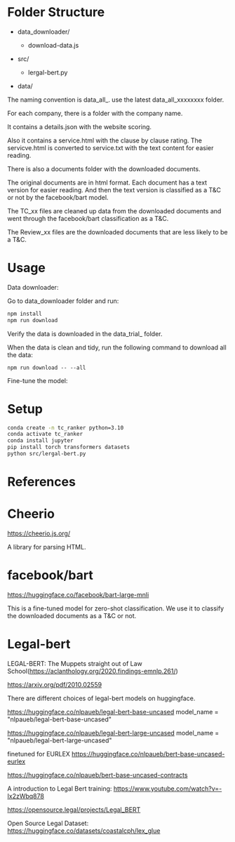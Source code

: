 
# Folder Structure

- data_downloader/
  - download-data.js
  
- src/
  - lergal-bert.py

- data/

The naming convention is data_all_<timestamp>. use the latest data_all_xxxxxxxx folder.

For each company, there is a folder with the company name.

It contains a details.json with the website scoring.

Also it contains a service.html with the clause by clause rating. The servicve.html is converted to service.txt with the text content for easier reading.

There is also a documents folder with the downloaded documents.

The original documents are in html format. Each document has a text version for easier reading. And then the text version is classified as a T&C or not by the facebook/bart model.

The TC_xx files are cleaned up data from the downloaded documents and went through the facebook/bart classification as a T&C.

The Review_xx files are the downloaded documents that are less likely to be a T&C.

# Usage

Data downloader:

Go to data_downloader folder and run:
```bash
npm install
npm run download
```
Verify the data is downloaded in the data_trial_<timestamp> folder.

When the data is clean and tidy, run the following command to download all the data:
```
npm run download -- --all
```

Fine-tune the model:

# Setup

```bash
conda create -n tc_ranker python=3.10
conda activate tc_ranker
conda install jupyter
pip install torch transformers datasets
python src/lergal-bert.py
```


# References


# Cheerio

https://cheerio.js.org/

A library for parsing HTML.

# facebook/bart

https://huggingface.co/facebook/bart-large-mnli

This is a fine-tuned model for zero-shot classification. We use it to classify the downloaded documents as a T&C or not.

# Legal-bert
LEGAL-BERT: The Muppets straight out of Law School(https://aclanthology.org/2020.findings-emnlp.261/)

https://arxiv.org/pdf/2010.02559


There are different choices of legal-bert models on huggingface.

https://huggingface.co/nlpaueb/legal-bert-base-uncased
model_name = "nlpaueb/legal-bert-base-uncased"

https://huggingface.co/nlpaueb/legal-bert-large-uncased
model_name = "nlpaueb/legal-bert-large-uncased"

finetuned for EURLEX
https://huggingface.co/nlpaueb/bert-base-uncased-eurlex


https://huggingface.co/nlpaueb/bert-base-uncased-contracts


A introduction to Legal Bert training:
https://www.youtube.com/watch?v=-Ix2zWbq878


https://opensource.legal/projects/Legal_BERT


Open Source Legal Dataset:
https://huggingface.co/datasets/coastalcph/lex_glue

